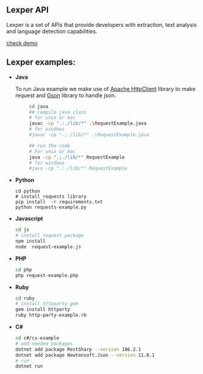 ## Lexper API
 Lexper is a set of APIs that provide developers with extraction, text analysis and language detection capabilities.

 [check demo](http://lexper-site.local/demo)

## Lexper examples:

 - **Java**

    To run Java example we make use of [Apache HttpClient](https://hc.apache.org/downloads.cgi) library to make request and [Gson](https://github.com/google/gson) library to handle json.

    ```bash
         cd java
         ## compile java class
         # for unix or mac
         javac -cp ".:./lib/*" .\RequestExample.java
         # for windows
         #javac -cp ".;./lib/*" .\RequestExample.java

         ## run the code
         # For unix or mac
         java -cp ".;./lib/*" RequestExample
         # for windows
         #java -cp ".:./lib/*" RequestExample
    ```

 - **Python**
    ```
    cd python
    # install requests library
    pip install  -r requirements.txt
    python requests-example.py
    ```
 - **Javascript**
    ```bash
    cd js
    # install request package
    npm install
    node  request-example.js
    ```
  - **PHP**
    ```bash
    cd php
    php request-example.php
    ```
  - **Ruby**
    ```bash
    cd ruby
    # install httpparty gem
    gem install httparty
    ruby http-party-example.rb
    ```
  - **C#**
    ```bash
    cd c#/cs-example
    # add needed packages
    dotnet add package RestSharp --version 106.2.1
    dotnet add package Newtonsoft.Json --version 11.0.1
    # run
    dotnet run
    ```

